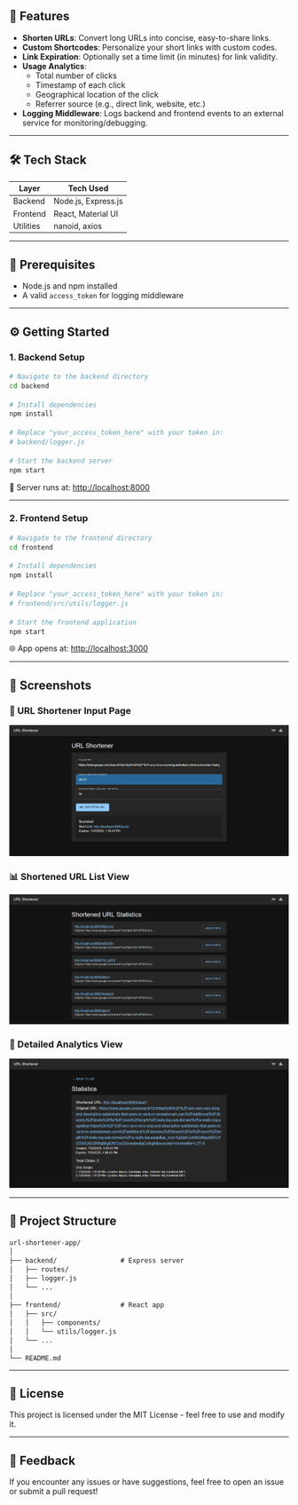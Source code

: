 

## 🚀 Features

- **Shorten URLs**: Convert long URLs into concise, easy-to-share links.
- **Custom Shortcodes**: Personalize your short links with custom codes.
- **Link Expiration**: Optionally set a time limit (in minutes) for link validity.
- **Usage Analytics**:
  - Total number of clicks
  - Timestamp of each click
  - Geographical location of the click
  - Referrer source (e.g., direct link, website, etc.)
- **Logging Middleware**: Logs backend and frontend events to an external service for monitoring/debugging.

---

## 🛠️ Tech Stack

| Layer      | Tech Used                    |
|------------|------------------------------|
| Backend    | Node.js, Express.js          |
| Frontend   | React, Material UI           |
| Utilities  | nanoid, axios                |

---

## 🧰 Prerequisites

- Node.js and npm installed
- A valid `access_token` for logging middleware

---

## ⚙️ Getting Started

### 1. Backend Setup

```bash
# Navigate to the backend directory
cd backend

# Install dependencies
npm install

# Replace "your_access_token_here" with your token in:
# backend/logger.js

# Start the backend server
npm start
````

📍 Server runs at: [http://localhost:8000](http://localhost:8000)

---

### 2. Frontend Setup

```bash
# Navigate to the frontend directory
cd frontend

# Install dependencies
npm install

# Replace "your_access_token_here" with your token in:
# frontend/src/utils/logger.js

# Start the frontend application
npm start
```

🌐 App opens at: [http://localhost:3000](http://localhost:3000)

---

## 📸 Screenshots

### 🔗 URL Shortener Input Page  
![Shorten URL Page](assets/shorten-url.png)

### 📊 Shortened URL List View  
![Statistics List View](assets/statistics-list.png)

### 📍 Detailed Analytics View  
![Statistics Detail View](assets/statistics-detail.png)


---

## 📁 Project Structure

```
url-shortener-app/
│
├── backend/                # Express server
│   ├── routes/
│   ├── logger.js
│   └── ...
│
├── frontend/               # React app
│   ├── src/
│   │   ├── components/
│   │   └── utils/logger.js
│   └── ...
│
└── README.md
```

---

## 📝 License

This project is licensed under the MIT License - feel free to use and modify it.

---

## 💬 Feedback

If you encounter any issues or have suggestions, feel free to open an issue or submit a pull request!

```
